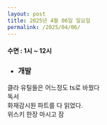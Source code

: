 ```yaml
---
layout: post
title: 2025년 4월 06일 일요일
permalink: /2025/04/06/
---
```

#### 수면 : 1시 ~ 12시<br/>
* ### 개발<br/>
클라 유틸들은 어느정도 ts로 바꿨다<br/>
독서<br/>
화재감시원 파트를 다 읽었다.<br/>
위스키 한장 마시고 잠